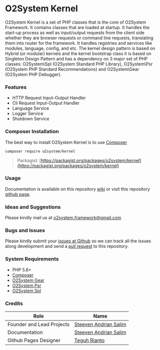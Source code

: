 # O2System Kernel
O2System Kernel is a set of PHP classes that is the core of O2System Framework. It contains classes that are loaded at startup. It handles the start-up process as well as input/output requests from the client side whether they are browser requests or command line requests, translating them into router for the framework. It handles registries and services like modules, language, config, and etc. The kernel design pattern is based on Hybrid (or modular) kernels and the kernel bootstrap class it is based on Singleton Design Pattern and has a dependency on 3 major set of PHP classes: O2System\Spl (O2System Standard PHP Library), O2System\Psr (O2System PHP Standard Recommendations) and O2System\Gear (O2System PHP Debugger).

### Features
- HTTP Request Input-Output Handler
- Cli Request Input-Output Handler
- Language Service
- Logger Service
- Shutdown Service

### Composer Installation
The best way to install O2System Kernel is to use [Composer](https://getcomposer.org)
```
composer require o2system/kernel
```
> Packagist: [https://packagist.org/packages/o2system/kernel](https://packagist.org/packages/o2system/kernel)

### Usage
Documentation is available on this repository [wiki](https://github.com/o2system/kernel/wiki) or visit this repository [github page](https://o2system.github.io/kernel).

### Ideas and Suggestions
Please kindly mail us at [o2system.framework@gmail.com](mailto:o2system.framework@gmail.com])

### Bugs and Issues
Please kindly submit your [issues at Github](http://github.com/o2system/kernel/issues) so we can track all the issues along development and send a [pull request](http://github.com/o2system/kernel/pulls) to this repository.

### System Requirements
- PHP 5.6+
- [Composer](https://getcomposer.org)
- [O2System Gear](https://github.com/o2system/gear)
- [O2System Psr](https://github.com/o2system/psr)
- [O2System Spl](https://github.com/o2system/spl)

### Credits
|Role|Name|
|----|----|
|Founder and Lead Projects|[Steeven Andrian Salim](http://steevenz.com)|
|Documentation|[Steeven Andrian Salim](http://steevenz.com)
|Github Pages Designer| [Teguh Rianto](http://teguhrianto.tk)
